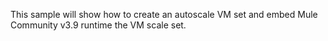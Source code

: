 This sample will show how to create an autoscale VM set and embed Mule Community v3.9 runtime the VM scale set.
